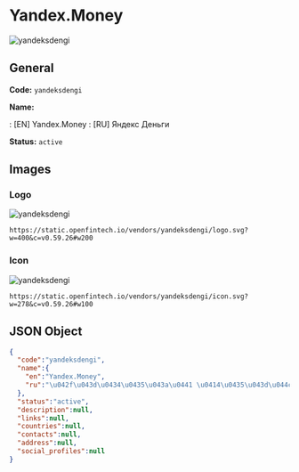
# Yandex.Money 
![yandeksdengi](https://static.openfintech.io/vendors/yandeksdengi/logo.svg?w=400&c=v0.59.26#w200)  

## General 
 
**Code:** `yandeksdengi` 
 
**Name:** 
 
:	[EN] Yandex.Money 
:	[RU] Яндекс Деньги 
 
**Status:** `active` 
 

## Images 

### Logo 
 
![yandeksdengi](https://static.openfintech.io/vendors/yandeksdengi/logo.svg?w=400&c=v0.59.26#w200)  

```
https://static.openfintech.io/vendors/yandeksdengi/logo.svg?w=400&c=v0.59.26#w200
```  

### Icon 
 
![yandeksdengi](https://static.openfintech.io/vendors/yandeksdengi/icon.svg?w=278&c=v0.59.26#w100)  

```
https://static.openfintech.io/vendors/yandeksdengi/icon.svg?w=278&c=v0.59.26#w100
```  

## JSON Object 

```json
{
  "code":"yandeksdengi",
  "name":{
    "en":"Yandex.Money",
    "ru":"\u042f\u043d\u0434\u0435\u043a\u0441 \u0414\u0435\u043d\u044c\u0433\u0438"
  },
  "status":"active",
  "description":null,
  "links":null,
  "countries":null,
  "contacts":null,
  "address":null,
  "social_profiles":null
}
```  
